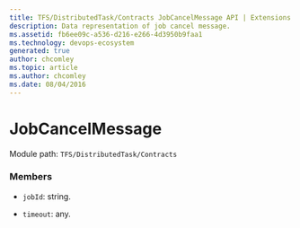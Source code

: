 ```yaml
---
title: TFS/DistributedTask/Contracts JobCancelMessage API | Extensions for Azure DevOps Services
description: Data representation of job cancel message.
ms.assetid: fb6ee09c-a536-d216-e266-4d3950b9faa1
ms.technology: devops-ecosystem
generated: true
author: chcomley
ms.topic: article
ms.author: chcomley
ms.date: 08/04/2016
---
```


# JobCancelMessage

Module path: `TFS/DistributedTask/Contracts`

### Members

* `jobId`: string.

* `timeout`: any.
